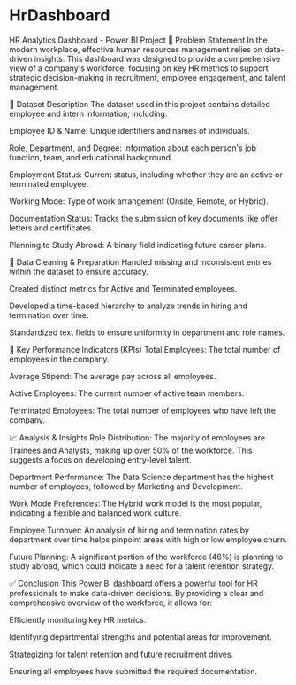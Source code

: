 # HrDashboard

HR Analytics Dashboard - Power BI Project
📝 Problem Statement
In the modern workplace, effective human resources management relies on data-driven insights. This dashboard was designed to provide a comprehensive view of a company's workforce, focusing on key HR metrics to support strategic decision-making in recruitment, employee engagement, and talent management.

🧾 Dataset Description
The dataset used in this project contains detailed employee and intern information, including:

Employee ID & Name: Unique identifiers and names of individuals.

Role, Department, and Degree: Information about each person's job function, team, and educational background.

Employment Status: Current status, including whether they are an active or terminated employee.

Working Mode: Type of work arrangement (Onsite, Remote, or Hybrid).

Documentation Status: Tracks the submission of key documents like offer letters and certificates.

Planning to Study Abroad: A binary field indicating future career plans.

🧹 Data Cleaning & Preparation
Handled missing and inconsistent entries within the dataset to ensure accuracy.

Created distinct metrics for Active and Terminated employees.

Developed a time-based hierarchy to analyze trends in hiring and termination over time.

Standardized text fields to ensure uniformity in department and role names.

📌 Key Performance Indicators (KPIs)
Total Employees: The total number of employees in the company.

Average Stipend: The average pay across all employees.

Active Employees: The current number of active team members.

Terminated Employees: The total number of employees who have left the company.

📈 Analysis & Insights
Role Distribution: The majority of employees are Trainees and Analysts, making up over 50% of the workforce. This suggests a focus on developing entry-level talent.

Department Performance: The Data Science department has the highest number of employees, followed by Marketing and Development.

Work Mode Preferences: The Hybrid work model is the most popular, indicating a flexible and balanced work culture.

Employee Turnover: An analysis of hiring and termination rates by department over time helps pinpoint areas with high or low employee churn.

Future Planning: A significant portion of the workforce (46%) is planning to study abroad, which could indicate a need for a talent retention strategy.

✅ Conclusion
This Power BI dashboard offers a powerful tool for HR professionals to make data-driven decisions. By providing a clear and comprehensive overview of the workforce, it allows for:

Efficiently monitoring key HR metrics.

Identifying departmental strengths and potential areas for improvement.

Strategizing for talent retention and future recruitment drives.

Ensuring all employees have submitted the required documentation.
